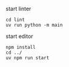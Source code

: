 start linter
```shell
cd lint
uv run python -m main
```

start editor
```shell
npm install
cd ../
uv npm run start
```

